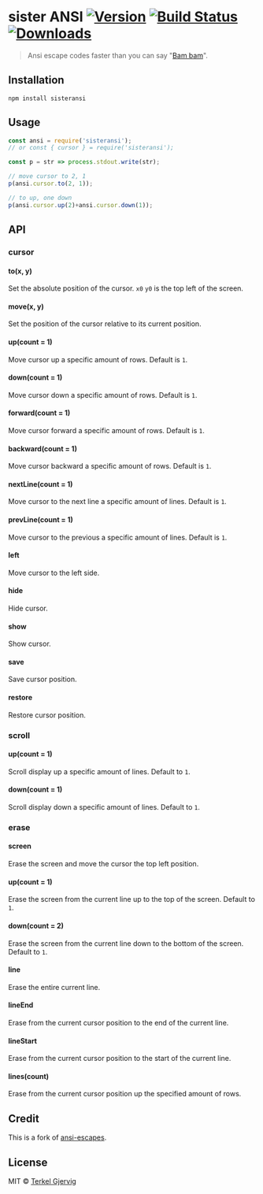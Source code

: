 # sister ANSI [![Version](https://img.shields.io/npm/v/sisteransi.svg)](https://www.npmjs.com/package/sisteransi) [![Build Status](https://travis-ci.org/terkelg/sisteransi.svg?branch=master)](https://travis-ci.org/terkelg/sisteransi) [![Downloads](https://img.shields.io/npm/dm/sisteransi.svg)](https://www.npmjs.com/package/sisteransi)

> Ansi escape codes faster than you can
> say "[Bam bam](https://www.youtube.com/watch?v=OcaPu9JPenU)".

## Installation

```
npm install sisteransi
```

## Usage

```js
const ansi = require('sisteransi');
// or const { cursor } = require('sisteransi');

const p = str => process.stdout.write(str);

// move cursor to 2, 1
p(ansi.cursor.to(2, 1));

// to up, one down
p(ansi.cursor.up(2)+ansi.cursor.down(1));
```

## API

### cursor

#### to(x, y)

Set the absolute position of the cursor. `x0` `y0` is the top left of the screen.

#### move(x, y)

Set the position of the cursor relative to its current position.

#### up(count = 1)

Move cursor up a specific amount of rows. Default is `1`.

#### down(count = 1)

Move cursor down a specific amount of rows. Default is `1`.

#### forward(count = 1)

Move cursor forward a specific amount of rows. Default is `1`.

#### backward(count = 1)

Move cursor backward a specific amount of rows. Default is `1`.

#### nextLine(count = 1)

Move cursor to the next line a specific amount of lines. Default is `1`.

#### prevLine(count = 1)

Move cursor to the previous a specific amount of lines. Default is `1`.

#### left

Move cursor to the left side.

#### hide

Hide cursor.

#### show

Show cursor.

#### save

Save cursor position.

#### restore

Restore cursor position.

### scroll

#### up(count = 1)

Scroll display up a specific amount of lines. Default to `1`.

#### down(count = 1)

Scroll display down a specific amount of lines. Default to `1`.

### erase

#### screen

Erase the screen and move the cursor the top left position.

#### up(count = 1)

Erase the screen from the current line up to the top of the screen. Default to `1`.

#### down(count = 2)

Erase the screen from the current line down to the bottom of the screen. Default to `1`.

#### line

Erase the entire current line.

#### lineEnd

Erase from the current cursor position to the end of the current line.

#### lineStart

Erase from the current cursor position to the start of the current line.

#### lines(count)

Erase from the current cursor position up the specified amount of rows.

## Credit

This is a fork of [ansi-escapes](https://github.com/sindresorhus/ansi-escapes).

## License

MIT © [Terkel Gjervig](https://terkel.com)
